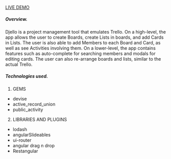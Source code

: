 [LIVE DEMO](http://djello-cjv.herokuapp.com)

##### Overview.

Djello is a project management tool that emulates Trello. On a high-level, the app allows the user to create Boards, create Lists in boards, and add Cards in Lists. The user is also able to add Members to each Board and Card, as well as see Activities involving them. On a lower-level, the app contains features such as auto-complete for searching members and modals for editing cards. The user can also re-arrange boards and lists, similar to the actual Trello.

##### Technologies used.

1. GEMS
* devise
* active_record_union
* public_activity

2. LIBRARIES AND PLUGINS
* lodash
* angularSlideables
* ui-router
* angular drag n drop
* Restangular
